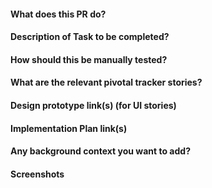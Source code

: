 #### What does this PR do?

#### Description of Task to be completed?

#### How should this be manually tested?

#### What are the relevant pivotal tracker stories?

#### Design prototype link(s) (for UI stories)

#### Implementation Plan link(s)

#### Any background context you want to add?

#### Screenshots
